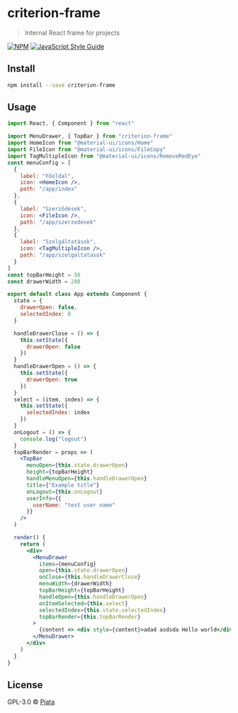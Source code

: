 # criterion-frame

> Internal React frame for projects

[![NPM](https://img.shields.io/npm/v/criterion-frame.svg)](https://www.npmjs.com/package/criterion-frame) [![JavaScript Style Guide](https://img.shields.io/badge/code_style-standard-brightgreen.svg)](https://standardjs.com)

## Install

```bash
npm install --save criterion-frame
```

## Usage

```jsx
import React, { Component } from "react"

import MenuDrawer, { TopBar } from "criterion-frame"
import HomeIcon from "@material-ui/icons/Home"
import FileIcon from "@material-ui/icons/FileCopy"
import TagMultipleIcon from "@material-ui/icons/RemoveRedEye"
const menuConfig = [
  {
    label: "Főoldal",
    icon: <HomeIcon />,
    path: "/app/index"
  },
  {
    label: "Szerződések",
    icon: <FileIcon />,
    path: "/app/szerzodesek"
  },
  {
    label: "Szolgáltatások",
    icon: <TagMultipleIcon />,
    path: "/app/szolgaltatasok"
  }
]
const topBarHeight = 50
const drawerWidth = 200

export default class App extends Component {
  state = {
    drawerOpen: false,
    selectedIndex: 0
  }

  handleDrawerClose = () => {
    this.setState({
      drawerOpen: false
    })
  }
  handleDrawerOpen = () => {
    this.setState({
      drawerOpen: true
    })
  }
  select = (item, index) => {
    this.setState({
      selectedIndex: index
    })
  }
  onLogout = () => {
    console.log("logout")
  }
  topBarRender = props => (
    <TopBar
      menuOpen={this.state.drawerOpen}
      height={topBarHeight}
      handleMenuOpen={this.handleDrawerOpen}
      title={"Example title"}
      onLogout={this.onLogout}
      userInfo={{
        userName: "test user name"
      }}
    />
  )

  render() {
    return (
      <div>
        <MenuDrawer
          items={menuConfig}
          open={this.state.drawerOpen}
          onClose={this.handleDrawerClose}
          menuWidth={drawerWidth}
          topBarHeight={topBarHeight}
          handleOpen={this.handleDrawerOpen}
          onItemSelected={this.select}
          selectedIndex={this.state.selectedIndex}
          topBarRender={this.topBarRender}
        >
          {content => <div style={content}>adad asdsda Hello world</div>}
        </MenuDrawer>
      </div>
    )
  }
}
```

## License

GPL-3.0 © [Pjata](https://github.com/Pjata)
